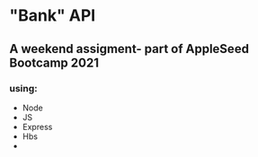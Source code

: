 # "Bank" API

##  A weekend assigment- part of AppleSeed Bootcamp 2021

### using: 
- Node
- JS 
- Express 
- Hbs
- 
